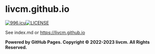 # livcm.github.io

[![996.icu](https://img.shields.io/badge/link-996.icu-red.svg)](https://996.icu)[![LICENSE](https://img.shields.io/badge/license-Anti%20996-blue.svg)](https://github.com/996icu/996.ICU/blob/master/LICENSE)

See index.md or <https://livcm.github.io>

**Powered by GitHub Pages. Copyright ©️ 2022-2023 livcm. All Rights Reserved.**
